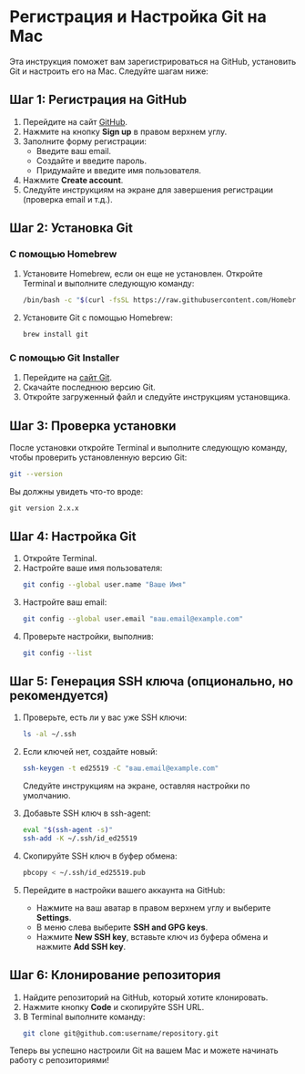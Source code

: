 # Регистрация и Настройка Git на Mac

Эта инструкция поможет вам зарегистрироваться на GitHub, установить Git и настроить его на Mac. Следуйте шагам ниже:

## Шаг 1: Регистрация на GitHub

1. Перейдите на сайт [GitHub](https://github.com/).
2. Нажмите на кнопку **Sign up** в правом верхнем углу.
3. Заполните форму регистрации:
    - Введите ваш email.
    - Создайте и введите пароль.
    - Придумайте и введите имя пользователя.
4. Нажмите **Create account**.
5. Следуйте инструкциям на экране для завершения регистрации (проверка email и т.д.).

## Шаг 2: Установка Git

### С помощью Homebrew

1. Установите Homebrew, если он еще не установлен. Откройте Terminal и выполните следующую команду:
    ```sh
    /bin/bash -c "$(curl -fsSL https://raw.githubusercontent.com/Homebrew/install/HEAD/install.sh)"
    ```
2. Установите Git с помощью Homebrew:
    ```sh
    brew install git
    ```

### С помощью Git Installer

1. Перейдите на [сайт Git](https://git-scm.com/download/mac).
2. Скачайте последнюю версию Git.
3. Откройте загруженный файл и следуйте инструкциям установщика.

## Шаг 3: Проверка установки

После установки откройте Terminal и выполните следующую команду, чтобы проверить установленную версию Git:
```sh
git --version
```
Вы должны увидеть что-то вроде:
```
git version 2.x.x
```

## Шаг 4: Настройка Git

1. Откройте Terminal.
2. Настройте ваше имя пользователя:
    ```sh
    git config --global user.name "Ваше Имя"
    ```
3. Настройте ваш email:
    ```sh
    git config --global user.email "ваш.email@example.com"
    ```
4. Проверьте настройки, выполнив:
    ```sh
    git config --list
    ```

## Шаг 5: Генерация SSH ключа (опционально, но рекомендуется)

1. Проверьте, есть ли у вас уже SSH ключи:
    ```sh
    ls -al ~/.ssh
    ```
2. Если ключей нет, создайте новый:
    ```sh
    ssh-keygen -t ed25519 -C "ваш.email@example.com"
    ```
   Следуйте инструкциям на экране, оставляя настройки по умолчанию.

3. Добавьте SSH ключ в ssh-agent:
    ```sh
    eval "$(ssh-agent -s)"
    ssh-add -K ~/.ssh/id_ed25519
    ```
4. Скопируйте SSH ключ в буфер обмена:
    ```sh
    pbcopy < ~/.ssh/id_ed25519.pub
    ```
5. Перейдите в настройки вашего аккаунта на GitHub:
    - Нажмите на ваш аватар в правом верхнем углу и выберите **Settings**.
    - В меню слева выберите **SSH and GPG keys**.
    - Нажмите **New SSH key**, вставьте ключ из буфера обмена и нажмите **Add SSH key**.

## Шаг 6: Клонирование репозитория

1. Найдите репозиторий на GitHub, который хотите клонировать.
2. Нажмите кнопку **Code** и скопируйте SSH URL.
3. В Terminal выполните команду:
    ```sh
    git clone git@github.com:username/repository.git
    ```

Теперь вы успешно настроили Git на вашем Mac и можете начинать работу с репозиториями!